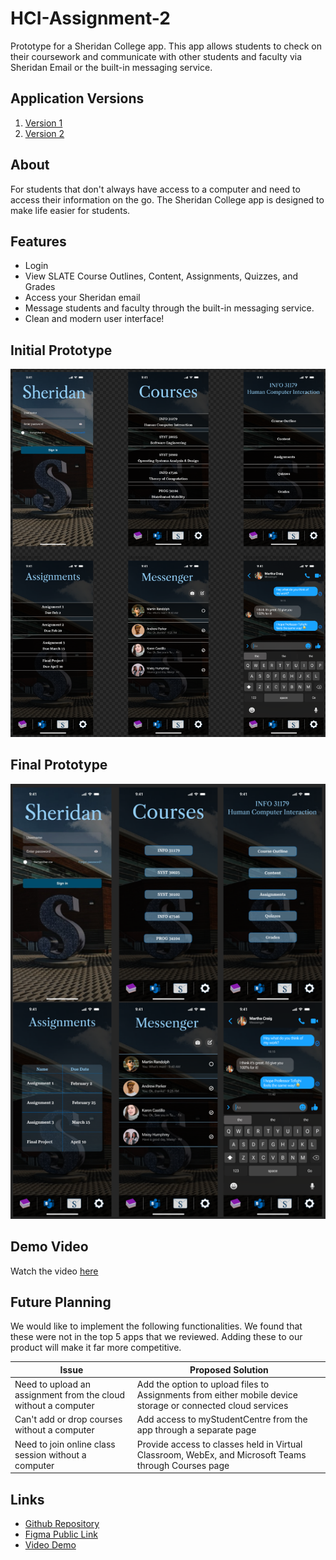 # HCI-Assignment-2
Prototype for a Sheridan College app. This app allows students to check on their coursework and communicate with other students and faculty via Sheridan Email or the built-in messaging service.

## Application Versions

1. [Version 1](https://www.figma.com/file/JgObWh6Qj19fzt5Ikf3k3q/Assignment-1?type=design&node-id=0%3A1&mode=design&t=lRyODStvkEaWL1R1-1)
2. [Version 2](https://www.figma.com/file/DM7z1ZhvToj9B8I2L5HWfi/Assignment-2?type=design&node-id=27%3A623&mode=design&t=1zoarrS7GLqH2pE9-1)

## About

For students that don't always have access to a computer and need to access their information on the go. The Sheridan College app is designed to make life easier for students.

## Features

- Login
- View SLATE Course Outlines, Content, Assignments, Quizzes, and Grades
- Access your Sheridan email
- Message students and faculty through the built-in messaging service.
- Clean and modern user interface!

## Initial Prototype

![Init](./InitialPrototype.png)

## Final Prototype

![Final Prototype](./FinalPrototype.png)

## Demo Video

Watch the video [here](https://youtu.be/1CbAwSATc9E)

## Future Planning

We would like to implement the following functionalities. We found that these were not in the top 5 apps that we reviewed. Adding these to our product will make it far more competitive.

| Issue                                                            | Proposed Solution                                                                                                                                                               |
| ---------------------------------------------------------------- | ------------------------------------------------------------------------------------------------------------------------------------------------------------------------------- |
| Need to upload an assignment from the cloud without a computer   | Add the option to upload files to Assignments from either mobile device storage or connected cloud services                                                                     |
| Can't add or drop courses without a computer                     | Add access to myStudentCentre from the app through a separate page                                                                                                              |
| Need to join online class session without a computer             | Provide access to classes held in Virtual Classroom, WebEx, and Microsoft Teams through Courses page                                                                            |

## Links

- [Github Repository](https://github.com/HasanYousaf/HCI-Assignment-2)
- [Figma Public Link](https://www.figma.com/file/DM7z1ZhvToj9B8I2L5HWfi/Assignment-2?type=design&node-id=27%3A623&mode=design&t=1zoarrS7GLqH2pE9-1)
- [Video Demo](https://youtu.be/1CbAwSATc9E)
